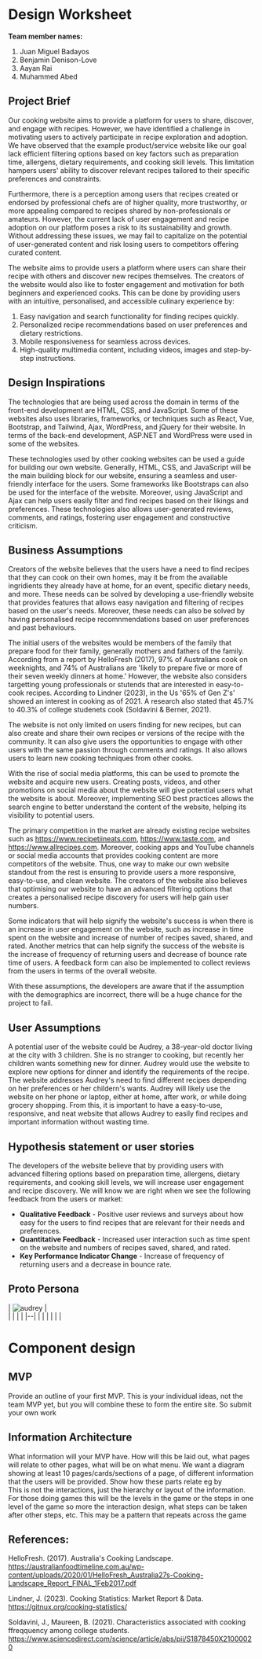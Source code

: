 Design  Worksheet
=============

**Team member names:**

 1. Juan Miguel Badayos
 2. Benjamin Denison-Love
 3. Aayan Rai
 4. Muhammed Abed

Project Brief
-------------

Our cooking website aims to provide a platform for users to share, discover, and engage with recipes. However, we have identified a challenge in motivating users to actively participate in recipe exploration and adoption. We have observed that the example product/service website like our goal lack efficient filtering options based on key factors such as preparation time, allergens, dietary requirements, and cooking skill levels. This limitation hampers users' ability to discover relevant recipes tailored to their specific preferences and constraints.
 
Furthermore, there is a perception among users that recipes created or endorsed by professional chefs are of higher quality, more trustworthy, or more appealing compared to recipes shared by non-professionals or amateurs. However, the current lack of user engagement and recipe adoption on our platform poses a risk to its sustainability and growth. Without addressing these issues, we may fail to capitalize on the potential of user-generated content and risk losing users to competitors offering curated content.

The website aims to provide users a platform where users can share their recipe with others and discover new  recipes themselves. The creators of the website would also like to foster engagement and motivation for both beginners and experienced cooks. This can be done by providing users with an intuitive, personalised, and accessible culinary experience by:

1. Easy navigation and search functionality for finding recipes quickly.
2. Personalized recipe recommendations based on user preferences and dietary restrictions.
3. Mobile responsiveness for seamless across devices.
4. High-quality multimedia content, including videos, images and step-by-step instructions.

Design Inspirations
-------------------

The technologies that are being used across the domain in terms of the front-end development are HTML, CSS, and JavaScript. Some of these websites also uses libraries, frameworks, or techniques such as React, Vue, Bootstrap, and Tailwind, Ajax, WordPress, and jQuery for their website. In terms of the back-end development, ASP.NET and WordPress were used in some of the websites.

These technologies used by other cooking websites can be used a guide for building our own website. Generally, HTML, CSS, and JavaScript will be the main building block for our website, ensuring a seamless and user-friendly interface for the users. Some frameworks like Bootstraps can also be used for the interface of the website. Moreover, using JavaScript and Ajax can help users easily filter and find recipes based on their likings and preferences. These technologies also allows user-generated reviews, comments, and ratings, fostering user engagement and constructive criticism. 

Business Assumptions
--------------------

Creators of the website believes that the  users have a need to find recipes that they can cook on their own homes, may it be from the available ingridients they already have at home, for an event, specific dietary needs, and more. These needs can be solved by developing a use-friendly website that provides features that allows easy navigation and filtering of recipes based on the user's needs. Moreover, these needs can also be solved by having personalised recipe recomnmendations based on user preferences and past behaviours.

The initial users of the websites would be members of the family that prepare food for their family, generally mothers and fathers of the family. According from a report by HelloFresh (2017), 97% of Australians cook on weeknights, and 74% of Australians are 'likely to prepare five or more of  their seven weekly dinners at home.' However, the website also considers targetting young professionals or stutends that are interested in easy-to-cook recipes. According to Lindner (2023), in the Us '65% of Gen Z's' showed an interest in cooking as of 2021. A research also stated that 45.7% to  40.3% of college studenets cook (Soldavini & Berner, 2021).

The website is not only limited on users finding for new recipes, but can also create and share their own recipes or versions of the recipe with the community. It can also give users the opportunities to engage with other users with the same passion through comments and ratings. It also allows users to learn new cooking techniques from other cooks.

With the rise of social media platforms, this can be used to promote the website and acquire new users. Creating posts, videos, and other promotions on social media about the website will give potential users what the website is about. Moreover, implementing SEO best practices allows the search engine to better understand the content of the website, helping its visibility to potential users. 

The primary competition in the market are already existing recipe websites such as https://www.recipetiineats.com, https://www.taste.com, and https://www.allrecipes.com. Moreover, cooking apps and YouTube channels or social media accounts that provides cooking content are more competitors of the website. Thus, one way to make our own website standout from the rest is ensuring to provide users a more responsive, easy-to-use, and clean website. The creators of the website also believes that optimising our website to have an advanced filtering options that creates a personalised recipe discovery for users will help gain user numbers. 

Some indicators that will help signify the website's success is when there is an increase in user engagement on the website, such as increase in time spent on the website and increase of number of recipes saved, shared, and rated. Another metrics that can help signify the success of the website is the increase of frequency of returning users and decrease of bounce rate time of users. A feedback form can also be implemented to collect reviews from the users in terms of the overall website.

With these assumptions, the developers are aware that if the assumption with the demographics are incorrect, there will be a huge chance for the project to fail.

User Assumptions
----------------

A potential user of the website could be Audrey, a 38-year-old doctor living at the city with 3 children. She is no stranger to cooking, but recently her children wants something new for dinner. Audrey would use the website to explore new options for dinner and identify the requirements of the recipe. The website addresses Audrey's need to find different recipes depending on her preferences or her childern's wants. Audrey will likely use the website on her phone or laptop, either at home, after work,  or while doing grocery shopping. From this, it is important to have a easy-to-use, responsive, and neat website that allows Audrey to easily find recipes and important information without wasting time.

Hypothesis statement or user stories
------------------------------------

The developers of the website believe that by providing users with advanced filtering options based on preparation time, allergens, dietary requirements, and cooking skill levels, we will increase user engagement and recipe discovery. We will know we are right when we see the following feedback from the users or market:

* **Qualitative Feedback** - Positive user reviews and surveys about how easy for the users to find recipes that are relevant for their needs and preferences.
* **Quantitative Feedback** - Increased user interaction such as time spent on the website and numbers of recipes saved, shared, and rated.
* **Key Performance Indicator Change** - Increase of frequency of returning users and a decrease in bounce rate.

Proto Persona
-------------

| ![audrey](Hawaiian.jpg) |    
|  |
|  |
|--|
|  |
|  |
|  | 

Component design
================

MVP 
---

Provide an outline of your first MVP. This is your individual ideas, not the team MVP yet, but you will combine these to form the entire site. So submit your own work

Information Architecture
------------------------

What information will your MVP have. How will this be laid out, what pages will relate to other pages, what will be on what menu. We want a diagram showing at least 10 pages/cards/sections of a page, of different information that the users will be provided. Show how these parts relate eg by  
This is not the interactions, just the hierarchy or layout of the information.
For those doing games this will be the levels in the game or the steps in one level of the game so more the interaction design, what steps can be taken after other steps, etc. This may be a pattern that repeats across the game

References:
-----------

HelloFresh. (2017). Australia's Cooking Landscape. https://australianfoodtimeline.com.au/wp-content/uploads/2020/01/HelloFresh_Australia27s-Cooking-Landscape_Report_FINAL_1Feb2017.pdf

Lindner, J. (2023). Cooking Statistics: Market Report & Data. https://gitnux.org/cooking-statistics/

Soldavini, J., Maureen, B. (2021). Characteristics associated with cooking ffreqquency among college students. https://www.sciencedirect.com/science/article/abs/pii/S1878450X21000020



